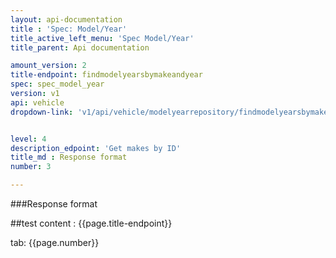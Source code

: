 ```yaml
---
layout: api-documentation
title : 'Spec: Model/Year'
title_active_left_menu: 'Spec Model/Year'
title_parent: Api documentation

amount_version: 2
title-endpoint: findmodelyearsbymakeandyear
spec: spec_model_year
version: v1
api: vehicle
dropdown-link: 'v1/api/vehicle/modelyearrepository/findmodelyearsbymakeandyear'


level: 4
description_edpoint: 'Get makes by ID'
title_md : Response format
number: 3

---
```


###Response format

##test content : {{page.title-endpoint}} 

tab: {{page.number}}